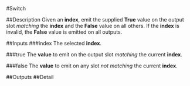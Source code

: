 #Switch

##Description
Given an **index**, emit the supplied **True** value on the output slot _matching_ the **index** and the **False** value on all others. If the **index** is invalid, the **False** value is emitted on all outputs.

##Inputs
###index
The selected **index**.

###true
The **value** to emit on the output slot _matching_ the current **index**.

###false
The **value** to emit on any slot _not matching_ the current **index**.

##Outputs
##Detail

